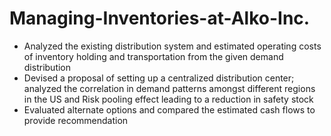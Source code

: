# Managing-Inventories-at-Alko-Inc.

* Analyzed the existing distribution system and estimated operating costs of inventory holding and transportation from the given demand distribution
* Devised a proposal of setting up a centralized distribution center; analyzed the correlation in demand patterns amongst different regions in the US and Risk pooling effect leading to a reduction in safety stock
* Evaluated alternate options and compared the estimated cash flows to provide recommendation
